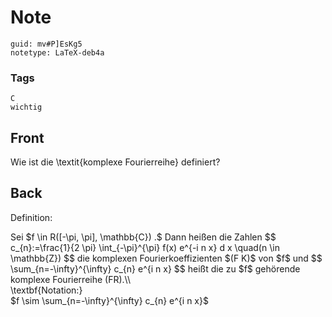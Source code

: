 # Note
```
guid: mv#P]EsKg5
notetype: LaTeX-deb4a
```

### Tags
```
C
wichtig
```

## Front
Wie ist die \textit{komplexe Fourierreihe} definiert?

## Back
Definition: <div>
</div><div>Sei $f \in R([-\pi, \pi], \mathbb{C}) .$ Dann heißen die Zahlen
$$
c_{n}:=\frac{1}{2 \pi} \int_{-\pi}^{\pi} f(x) e^{-i n x} d x \quad(n \in \mathbb{Z})
$$
die komplexen Fourierkoeffizienten $(F K)$ von $f$ und
$$
\sum_{n=-\infty}^{\infty} c_{n} e^{i n x}
$$
heißt die zu $f$ gehörende komplexe Fourierreihe (FR).\\</div><div>
</div><div>\textbf{Notation:}</div><div>
</div><div>$f \sim \sum_{n=-\infty}^{\infty} c_{n} e^{i n x}$</div>
